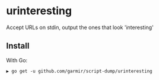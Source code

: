 # urinteresting

Accept URLs on stdin, output the ones that look 'interesting'

## Install

With Go:

```
▶ go get -u github.com/garmir/script-dump/urinteresting
```


